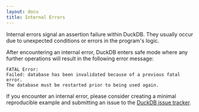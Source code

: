 ```yaml
---
layout: docu
title: Internal Errors
---
```


Internal errors signal an assertion failure within DuckDB. They usually occur due to unexpected conditions or errors in the program's logic.

After encountering an internal error, DuckDB enters safe mode where any further operations will result in the following error message:

```console
FATAL Error:
Failed: database has been invalidated because of a previous fatal error.
The database must be restarted prior to being used again.
```

If you encounter an internal error, please consider creating a minimal reproducible example and submitting an issue to the [DuckDB issue tracker](https://github.com/duckdb/duckdb/issues/new/choose).
